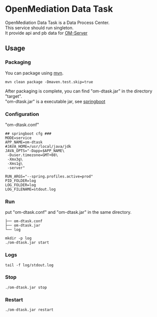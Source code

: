 # OpenMediation Data Task

OpenMediation Data Task is a Data Process Center.  
This service should run singleton.  
It provide api and pb data for [OM-Server](https://github.com/AdTiming/OM-Server)


## Usage

### Packaging

You can package using [mvn](https://maven.apache.org/).

```
mvn clean package -Dmaven.test.skip=true
```

After packaging is complete, you can find "om-dtask.jar" in the directory "target".  
"om-dtask.jar" is a executable jar, see [springboot](https://spring.io/projects/spring-boot/)


### Configuration

"om-dtask.conf"

```shell script
## springboot cfg ###
MODE=service
APP_NAME=om-dtask
#JAVA_HOME=/usr/local/java/jdk
JAVA_OPTS="-Dapp=$APP_NAME\
 -Duser.timezone=GMT+08\
 -Xmx3g\
 -Xms1g\
 -server"

RUN_ARGS="--spring.profiles.active=prod"
PID_FOLDER=log
LOG_FOLDER=log
LOG_FILENAME=stdout.log
```

### Run

put "om-dtask.conf" and "om-dtask.jar" in the same directory.

```
├── om-dtask.conf
├── om-dtask.jar
└── log
```

```shell script
mkdir -p log
./om-dtask.jar start
```

### Logs

```shell script
tail -f log/stdout.log
```

### Stop

```shell script
./om-dtask.jar stop
```

### Restart

```shell script
./om-dtask.jar restart
```


